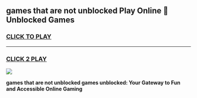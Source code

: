 
## games that are not unblocked Play Online 👋 Unblocked Games
<h3>
<a href="https://premium.freeplayer.one?title=games_that_are_not_unblocked&ref=19F">CLICK TO PLAY</a></h3>
<hr>

<h3>
<a href="https://premium.freeplayer.one?title=games_that_are_not_unblocked&ref=19F">CLICK 2 PLAY</a>
  
</h3>

<a href="https://premium.freeplayer.one?title=games_that_are_not_unblocked&ref=19F"><img src="https://clearcache.store/games.png"></a>


**games that are not unblocked games unblocked: Your Gateway to Fun and Accessible Online Gaming**

